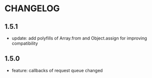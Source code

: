 # CHANGELOG

## 1.5.1

  - update: add polyfills of Array.from and Object.assign for improving compatibility

## 1.5.0

  - feature: callbacks of request queue changed